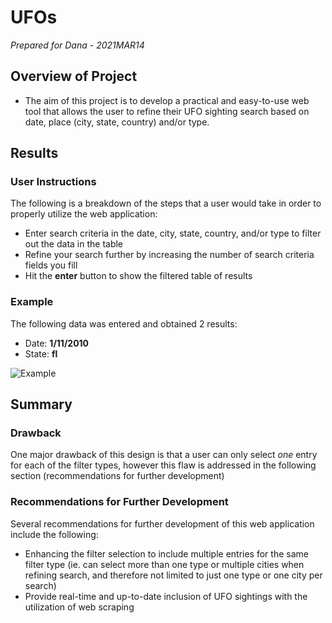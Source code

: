 # UFOs

*Prepared for Dana - 2021MAR14*

## Overview of Project

* The aim of this project is to develop a practical and easy-to-use web tool that allows the user to refine their UFO sighting search based on date, place (city, state, country) and/or type. 

## Results

### User Instructions

The following is a breakdown of the steps that a user would take in order to properly utilize the web application:

* Enter search criteria in the date, city, state, country, and/or type to filter out the data in the table
* Refine your search further by increasing the number of search criteria fields you fill
* Hit the **enter** button to show the filtered table of results

### Example

The following data was entered and obtained 2 results:

* Date: **1/11/2010**
* State: **fl**

![Example](images/example.png)

## Summary

### Drawback

One major drawback of this design is that a user can only select *one* entry for each of the filter types, however this flaw is addressed in the following section (recommendations for further development)

### Recommendations for Further Development

Several recommendations for further development of this web application include the following:

* Enhancing the filter selection to include multiple entries for the same filter type (ie. can select more than one type or multiple cities when refining search, and therefore not limited to just one type or one city per search)
* Provide real-time and up-to-date inclusion of UFO sightings with the utilization of web scraping